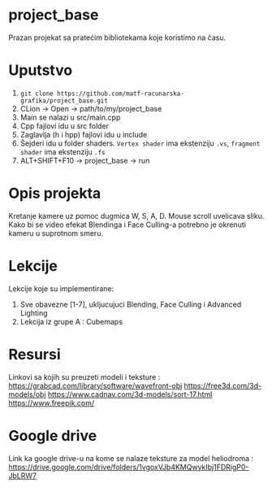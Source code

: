 # project_base
Prazan projekat sa pratećim bibliotekama koje koristimo na času. 

# Uputstvo
1. `git clone https://github.com/matf-racunarska-grafika/project_base.git`
2. CLion -> Open -> path/to/my/project_base
3. Main se nalazi u src/main.cpp
4. Cpp fajlovi idu u src folder
5. Zaglavlja (h i hpp) fajlovi idu u include
6. Šejderi idu u folder shaders. `Vertex shader` ima ekstenziju `.vs`, `fragment shader` ima ekstenziju `.fs`
7. ALT+SHIFT+F10 -> project_base -> run

# Opis projekta
Kretanje kamere uz pomoc dugmica W, S, A, D.
Mouse scroll uvelicava sliku.
Kako bi se video efekat Blendinga i Face Culling-a potrebno je okrenuti kameru u suprotnom smeru.
# Lekcije
Lekcije koje su implementirane:
1. Sve obavezne [1-7], ukljucujuci Blending, Face Culling i Advanced Lighting
2. Lekcija iz grupe A : Cubemaps
# Resursi
Linkovi sa kojih su preuzeti modeli i teksture : https://grabcad.com/library/software/wavefront-obj
                                                 https://free3d.com/3d-models/obj
                                                 https://www.cadnav.com/3d-models/sort-17.html
                                                 https://www.freepik.com/
# Google drive
Link ka google drive-u na kome se nalaze teksture za model heliodroma : https://drive.google.com/drive/folders/1vgoxVJb4KMQwykIbj1FDRigP0-JbLRW7

 
